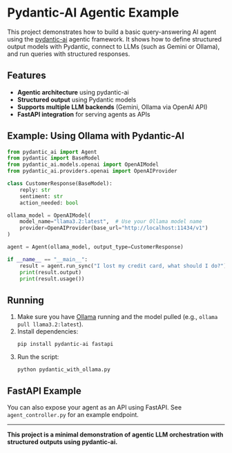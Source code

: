 # Pydantic-AI Agentic Example

This project demonstrates how to build a basic query-answering AI agent using the [pydantic-ai](https://github.com/ContextualAI/pydantic-ai) agentic framework. It shows how to define structured output models with Pydantic, connect to LLMs (such as Gemini or Ollama), and run queries with structured responses.

## Features

- **Agentic architecture** using pydantic-ai
- **Structured output** using Pydantic models
- **Supports multiple LLM backends** (Gemini, Ollama via OpenAI API)
- **FastAPI integration** for serving agents as APIs

## Example: Using Ollama with Pydantic-AI

```python
from pydantic_ai import Agent
from pydantic import BaseModel
from pydantic_ai.models.openai import OpenAIModel
from pydantic_ai.providers.openai import OpenAIProvider

class CustomerResponse(BaseModel):
    reply: str
    sentiment: str
    action_needed: bool

ollama_model = OpenAIModel(
    model_name="llama3.2:latest",  # Use your Ollama model name
    provider=OpenAIProvider(base_url="http://localhost:11434/v1")
)

agent = Agent(ollama_model, output_type=CustomerResponse)

if __name__ == "__main__":
    result = agent.run_sync("I lost my credit card, what should I do?")
    print(result.output)
    print(result.usage())
```

## Running

1. Make sure you have [Ollama](https://ollama.com/) running and the model pulled (e.g., `ollama pull llama3.2:latest`).
2. Install dependencies:  
   ```
   pip install pydantic-ai fastapi
   ```
3. Run the script:
   ```
   python pydantic_with_ollama.py
   ```

## FastAPI Example

You can also expose your agent as an API using FastAPI. See `agent_controller.py` for an example endpoint.

---

**This project is a minimal demonstration of agentic LLM orchestration with structured outputs using pydantic-ai.**